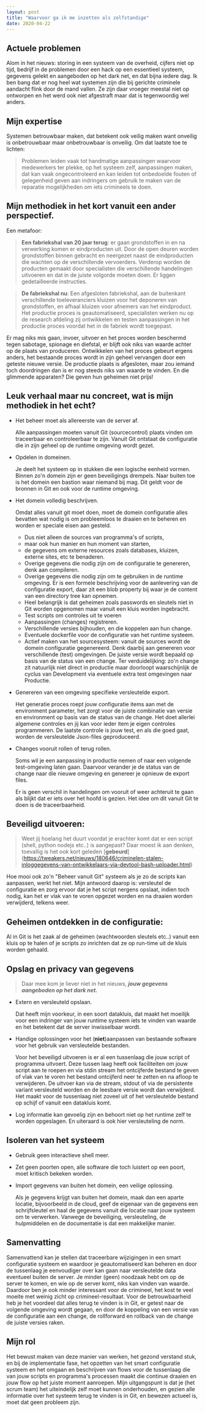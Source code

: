 ```yaml
---
layout: post
title: "Waarvoor ga ik me inzetten als zelfstandige"
date: 2020-04-22
---
```


## Actuele problemen

 Alom in het nieuws: storing in een systeem van de overheid, cijfers niet op tijd, bedrijf in de problemen door een hack op een essentieel systeem, gegevens gelekt en aangeboden op het dark net, en dat bijna iedere dag. Ik ben bang dat er nog heel wat systemen zijn die bij gerichte criminele aandacht flink door de mand vallen. Ze zijn daar vroeger meestal niet op ontworpen en het werd ook niet afgestraft maar dat is tegenwoordig wel anders. 

## Mijn expertise
 
  Systemen betrouwbaar maken, dat betekent ook veilig maken want onveilig is onbetrouwbaar maar onbetrouwbaar is onveilig. Om dat laatste toe te lichten:
  > Problemen leiden vaak tot handmatige aanpassingen waarvoor medewerkers ter plekke, op het systeem zelf, aanpassingen maken, dat kan vaak ongecontroleerd en kan leiden tot onbedoelde fouten of gelegenheid geven aan indringers om gebruik te maken van de reparatie mogelijkheden om iets crimineels te doen.

## Mijn methodiek in het kort vanuit een ander perspectief.
Een metafoor:
> **Een fabriekshal van 20 jaar terug**: er gaan grondstoffen in en na verwerking komen er eindproducten uit. Door de open deuren worden grondstoffen binnen gebracht en neergezet naast de eindproducten die wachten op de verschillende vervoerders. Verderop worden de producten gemaakt door specialisten die verschillende handelingen uitvoeren en dat in de juiste volgorde moeten doen. Er liggen gedetailleerde instructies. 

> **De fabriekshal nu**: Een afgesloten fabriekshal, aan de buitenkant verschillende toeleveranciers kluizen voor het deponeren van grondstoffen, en afhaal kluizen voor afnemers van het eindproduct. Het productie proces is geautomatiseerd, specialisten werken nu op de research afdeling zij ontwikkelen en testen aanpassingen in het productie proces voordat het in de fabriek wordt toegepast.

Er mag niks mis gaan, invoer, uitvoer en het proces worden beschermd tegen sabotage, spionage en diefstal, er blijft ook niks van waarde achter op de plaats van produceren. Ontwikkelen van het proces gebeurt ergens anders, het bestaande proces wordt in zijn geheel vervangen door een geteste nieuwe versie. De productie plaats is afgesloten, maar zou iemand toch doordringen dan is er nog steeds niks van waarde te vinden. En die glimmende apparaten? Die geven hun geheimen niet prijs!
## Leuk verhaal maar nu concreet, wat is mijn methodiek in het echt?

 * Het beheer moet als allereerste van de server af.
 
   Alle aanpassingen moeten vanuit Git (sourcecontrol) plaats vinden om traceerbaar en controleerbaar te zijn. Vanuit Git ontstaat de configuratie die in zijn geheel op de runtime omgeving wordt gezet.
   
 * Opdelen in domeinen.
   
   Je deelt het systeem op in stukken die een logische eenheid vormen. Binnen zo'n domein zijn er geen beveiligings drempels. Naar buiten toe is het domein een bastion waar niemand bij mag. Dit geldt voor de bronnen in Git en ook voor de runtime omgeving.
   
 * Het domein volledig beschrijven.

   Omdat alles vanuit git moet doen, moet de domein configuratie alles bevatten wat nodig is om probleemloos te draaien en te beheren en worden er speciale eisen aan gesteld. 
   * Dus niet alleen de sources van programma's of scripts,
   * maar ook hun manier en hun moment van starten,
   * de gegevens om externe resources zoals databases, kluizen, externe sites, etc te benaderen.
   * Overige gegevens die nodig zijn om de configuratie te genereren, denk aan compileren.
   * Overige gegevens die nodig zijn om te gebruiken in de runtime omgeving. Er is een formele beschrijving voor de aanlevering van de configuratie export, daar zit een blob property bij waar je de content van een directory tree kan opnemen.
   * Heel belangrijk is dat geheimen zoals passwords en sleutels niet in Git worden opgenomen maar vanuit een kluis worden ingebracht.
   * Test scripts om controles uit te voeren
   * Aanpassingen (changes) registreren. 
   * Verschillende versies bijhouden, en die koppelen aan hun change.
   * Eventuele dockerfile voor de configuratie van het runtime systeem.
   * Actief maken van het sourcesysteem: vanuit de sources wordt de domein configuratie gegenereerd. Denk daarbij aan genereren voor verschillende (test) omgevingen. De juiste versie wordt bepaald op basis van de status van een change. Ter verduidelijking: zo'n change zit natuurlijk niet direct in productie maar doorloopt waarschijnlijk de cyclus van Development via eventuele extra test omgevingen naar Productie.

 * Genereren van een omgeving specifieke versleutelde export.
  
   Het generatie proces roept jouw configuratie items aan met de environment parameter, het zorgt voor de juiste combinatie van versie en environment op basis van de status van de change. Het doet allerlei algemene controles en jij kan voor ieder item je eigen controles programmeren. De laatste controle is jouw test, en als die goed gaat, worden de versleutelde Json-files geproduceerd.  

 * Changes vooruit rollen of terug rollen.

   Soms wil je een aanpassing in productie nemen of naar een volgende test-omgeving laten gaan. Daarvoor verander je de status van de change naar die nieuwe omgeving en genereer je opnieuw de export files.

   Er is geen verschil in handelingen om vooruit of weer achteruit te gaan als blijkt dat er iets over het hoofd is gezien. Het idee om dit vanuit Git te doen is de traceerbaarheid.


## Beveiligd uitvoeren:
> Weet jij hoelang het duurt voordat je erachter komt dat er een script (shell, python nodejs etc..) is aangepast? Daar moest ik aan denken, toevallig is het ook kort geleden [**gebeurd**] (https://tweakers.net/nieuws/180646/criminelen-stalen-inloggegevens-van-ontwikkelaars-via-devtool-bash-uploader.html)


Hoe mooi ook zo'n "Beheer vanuit Git" systeem als je zo de scripts kan aanpassen, werkt het niet. Mijn antwoord daarop is: versleutel de configuratie en zorg ervoor dat je het script nergens opslaat, indien toch nodig, kan het er vlak van te voren opgezet worden en na draaien worden verwijderd, telkens weer. 

## Geheimen ontdekken in de configuratie:

Al in Git is het zaak al de geheimen (wachtwoorden sleutels etc..) vanuit een kluis op te halen of je scripts zo inrichten dat ze op run-time uit de kluis worden gehaald.

## Opslag en privacy van gegevens

> Daar mee kom je liever niet in het nieuws, **_jouw gegevens aangeboden op het dark net._**

* Extern en versleuteld opslaan.
  
  Dat heeft mijn voorkeur, in een soort datakluis, dat maakt het moeilijk voor een indringer van jouw runtime systeem iets te vinden van waarde en het betekent dat de server inwisselbaar wordt.

* Handige oplossingen voor het (**niet**)aanpassen van bestaande software voor het gebruik van versleutelde bestanden.

  Voor het beveiligd uitvoeren is er al een tussenlaag die jouw script of programma uitvoert. Deze tussen laag heeft ook faciliteiten om jouw script aan te roepen en via stdin stream het ontcijferde bestand te geven of vlak van te voren het bestand ontcijferd neer te zetten en na afloop te verwijderen. De uitvoer kan via de stream, stdout of via de persistente variant versleuteld worden en de leesbare versie wordt dan verwijderd. Het maakt voor de tussenlaag niet zoveel uit of het versleutelde bestand op schijf of vanuit een datakluis komt. 

* Log informatie kan gevoelig zijn en behoort niet op het runtime zelf te worden opgeslagen. En uiteraard is ook hier versleuteling de norm. 


## Isoleren van het systeem
* Gebruik geen interactieve shell meer.

* Zet geen poorten open, alle software die toch luistert op een poort, moet kritisch bekeken worden.

* Import gegevens van buiten het domein, een veilige oplossing.
 
  Als je gegevens krijgt van buiten het domein, maak dan een aparte locatie, bijvoorbeeld in de cloud, geef de eigenaar van de gegevens een schrijfsleutel en haal de gegevens vanuit die locatie naar jouw systeem om te verwerken. Vanwege de beveiliging, versleuteling, de hulpmiddelen en de documentatie is dat een makkelijke manier.



## Samenvatting

Samenvattend kan je stellen dat traceerbare wijzigingen in een smart configuratie systeem en waardoor je geautomatiseerd kan beheren en door de tussenlaag je eenvoudiger over kan gaan naar versleutelde data eventueel buiten de server. Je minder (geen) noodzaak hebt om op de server te komen, en wie op de server komt, niks kan vinden van waarde. Daardoor ben je ook minder interessant voor de crimineel, het kost te veel moeite met weinig zicht op crimineel-resultaat. Voor de betrouwbaarheid heb je het voordeel dat alles terug te vinden is in Git, er getest naar de volgende omgeving wordt gegaan, en door de koppeling van een versie van de configuratie aan een change, de rollforward en rollback van de change de juiste versies raken. 

## Mijn rol
 Het bewust maken van deze manier van werken, het gezond verstand stuk, en bij de implementatie fase, het opzetten van het smart configuratie systeem en het omgaan en beschrijven van flows voor de tussenlaag die van jouw scripts en programma's processen maakt die continue draaien en jouw flow op het juiste moment aanroepen. Mijn uitgangspunt is dat je (het scrum team) het uiteindelijk zelf moet kunnen onderhouden, en gezien alle informatie over het systeem terug te vinden is in Git, en bewezen actueel is, moet dat geen probleem zijn. 

